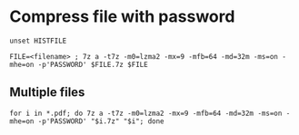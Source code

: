 # Compress file with password

```
unset HISTFILE
```

```
FILE=<filename> ; 7z a -t7z -m0=lzma2 -mx=9 -mfb=64 -md=32m -ms=on -mhe=on -p'PASSWORD' $FILE.7z $FILE
```

## Multiple files

```
for i in *.pdf; do 7z a -t7z -m0=lzma2 -mx=9 -mfb=64 -md=32m -ms=on -mhe=on -p'PASSWORD' "$i.7z" "$i"; done
```